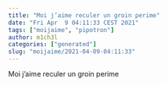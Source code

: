 ```yaml
---
title: "Moi j’aime reculer un groin perime"
date: "Fri Apr  9 04:11:33 CEST 2021"
tags: ["moijaime", "pipotron"]
author: m1ch3l
categories: ["generated"]
slug: "moijaime/2021-04-09-04:11:33"
---
```


Moi j’aime reculer un groin perime
